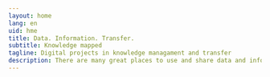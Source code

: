 ```yaml
---
layout: home
lang: en
uid: hme
title: Data. Information. Transfer.
subtitle: Knowledge mapped
tagline: Digital projects in knowledge managament and transfer
description: There are many great places to use and share data and information from your domain of knowledge. kmapper brings your real-world project to digital life.
---
```

